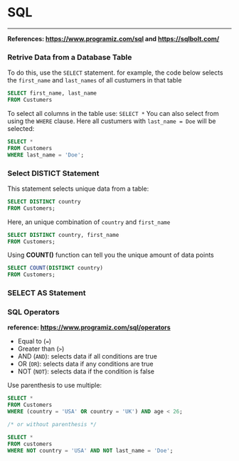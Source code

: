 
# SQL
----------------------------------------------------------
**References: <https://www.programiz.com/sql> and <https://sqlbolt.com/>**

### Retrive Data from a Database Table
To do this, use the `SELECT` statement. for example, the code below selects the `first_name` and `last_names` of all custumers in that table
```sql
SELECT first_name, last_name 
FROM Custumers
```

To select all columns in the table use: `SELECT *` 
You can also select from using the `WHERE` clause. Here all custumers with `last_name = Doe` will be selected:
```sql
SELECT *
FROM Customers
WHERE last_name = 'Doe';
```

### Select DISTICT Statement
This statement selects unique data from a table:
```sql
SELECT DISTINCT country
FROM Customers;
```

Here, an unique combination of `country` and `first_name`
```sql
SELECT DISTINCT country, first_name
FROM Customers;
```

Using **COUNT()** function can tell you the unique amount of data points
```sql
SELECT COUNT(DISTINCT country)
FROM Customers;
```

### SELECT AS Statement




### SQL Operators
**reference: <https://www.programiz.com/sql/operators>**

- Equal to (`=`)
- Greater than (`>`)
- AND (`AND`): selects data if all conditions are true
- OR (`OR`): selects data if any conditions are true
- NOT (`NOT`): selects data if the condition is false

Use parenthesis to use multiple:
```sql
SELECT *
FROM Customers
WHERE (country = 'USA' OR country = 'UK') AND age < 26;

/* or without parenthesis */

SELECT *
FROM customers
WHERE NOT country = 'USA' AND NOT last_name = 'Doe';
```



















